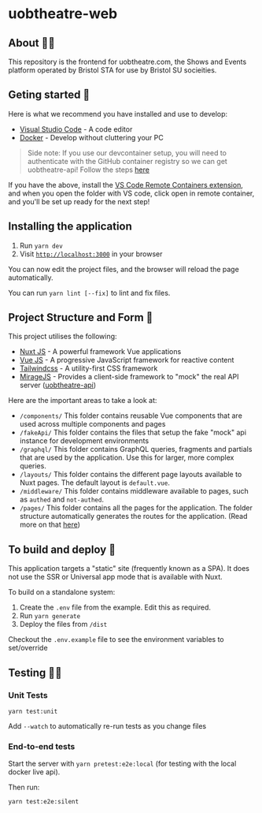 # uobtheatre-web

## About 🕵️‍♀️

This repository is the frontend for uobtheatre.com, the Shows and Events platform operated by Bristol STA for use by Bristol SU socieities.

## Geting started 🌟

Here is what we recommend you have installed and use to develop:

- [Visual Studio Code](https://code.visualstudio.com/) - A code editor
- [Docker](https://www.docker.com/get-started) - Develop without cluttering your PC

> Side note: If you use our devcontainer setup, you will need to authenticate with the GitHub container registry so we can get uobtheatre-api! Follow the steps [here](https://docs.github.com/en/packages/working-with-a-github-packages-registry/working-with-the-container-registry#authenticating-to-the-container-registry)

If you have the above, install the [VS Code Remote Containers extension](https://marketplace.visualstudio.com/items?itemName=ms-vscode-remote.remote-containers), and when you open the folder with VS code, click open in remote container, and you'll be set up ready for the next step!

## Installing the application

1. Run `yarn dev`
2. Visit [`http://localhost:3000`](http://localhost:3000) in your browser

You can now edit the project files, and the browser will reload the page automatically.

You can run `yarn lint [--fix]` to lint and fix files.

## Project Structure and Form 🌴

This project utilises the following:

- [Nuxt JS](https://nuxtjs.org/) - A powerful framework Vue applications
- [Vue JS](https://vuejs.org/) - A progressive JavaScript framework for reactive content
- [Tailwindcss](https://tailwindcss.com/) - A utility-first CSS framework
- [MirageJS](https://miragejs.com/) - Provides a client-side framework to "mock" the real API server ([uobtheatre-api](https://github.com/BristolSTA/uobtheatre-api))

Here are the important areas to take a look at:

- `/components/` This folder contains reusable Vue components that are used across multiple components and pages
- `/fakeApi/` This folder contains the files that setup the fake "mock" api instance for development environments
- `/graphql/` This folder contains GraphQL queries, fragments and partials that are used by the application. Use this for larger, more complex queries.
- `/layouts/` This folder contains the different page layouts available to Nuxt pages. The default layout is `default.vue`.
- `/middleware/` This folder contains middleware available to pages, such as `authed` and `not-authed`.
- `/pages/` This folder contains all the pages for the application. The folder structure automatically generates the routes for the application. (Read more on that [here](https://nuxtjs.org/docs/2.x/features/file-system-routing))

## To build and deploy 🔨

This application targets a "static" site (frequently known as a SPA). It does not use the SSR or Universal app mode that is available with Nuxt.

To build on a standalone system:

1. Create the `.env` file from the example. Edit this as required.
2. Run `yarn generate`
3. Deploy the files from `/dist`

Checkout the `.env.example` file to see the environment variables to set/override

## Testing 👨‍💻

### Unit Tests

```
yarn test:unit
```

Add `--watch` to automatically re-run tests as you change files

### End-to-end tests

Start the server with `yarn pretest:e2e:local` (for testing with the local docker live api).

Then run:

```
yarn test:e2e:silent
```
